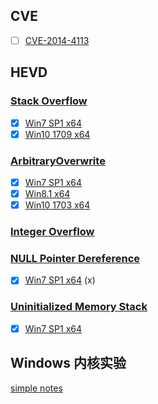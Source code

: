 ## CVE

+ [ ] [CVE-2014-4113](./CVE/CVE-2014-4113)

## HEVD

### [Stack Overflow](./HEVD3.00/Stack_Overflow)

+ [x] [Win7 SP1 x64](./HEVD3.00/Stack_Overflow/Win7_SP1_x64)
+ [x] [Win10 1709 x64](./HEVD3.00/Stack_Overflow/Win10_x64)

### [ArbitraryOverwrite](./HEVD3.00/ArbitraryOverwrite)

+ [x] [Win7 SP1 x64](./HEVD3.00/ArbitraryOverwrite/Win7_SP1_x64)
+ [x] [Win8.1 x64](./HEVD3.00/ArbitraryOverwrite/Win8.1_x64)
+ [x] [Win10 1703 x64](./HEVD3.00/ArbitraryOverwrite/Win10_1703_x64)

### [Integer Overflow](./HEVD3.00/IntegerOverflow)

### [NULL Pointer Dereference](./HEVD3.00/NULLPointerDereference)

+ [x] [Win7 SP1 x64](./HEVD3.00/NULLPointerDereference/Win7_SP1_x64) (x)

### [Uninitialized Memory Stack](./HEVD3.00/UninitializedMemoryStack)

+ [x] [Win7 SP1 x64](./HEVD3.00/UninitializedMemoryStack/Win7_SP1_x64)

## Windows 内核实验

[simple notes](./Windows_内核实验)

